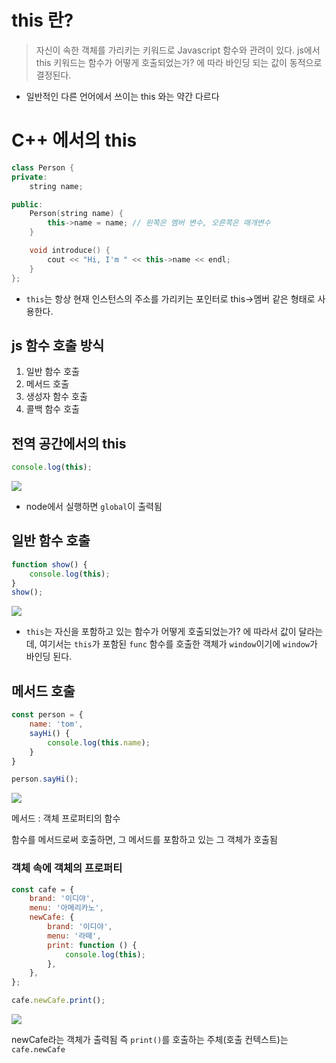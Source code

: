 # this 란?
> 자신이 속한 객체를 가리키는 키워드로 Javascript 함수와 관려이 있다.
> js에서 this 키워드는 함수가 어떻게 호출되었는가? 에 따라 바인딩 되는 값이 동적으로 결정된다.

- 일반적인 다른 언어에서 쓰이는 this 와는 약간 다르다
# C++ 에서의 this
```c++
class Person {
private:
    string name;

public:
    Person(string name) {
        this->name = name; // 왼쪽은 멤버 변수, 오른쪽은 매개변수
    }

    void introduce() {
        cout << "Hi, I'm " << this->name << endl;
    }
};
```

- `this`는 항상 현재 인스턴스의 주소를 가리키는 포인터로 this->멤버 같은 형태로 사용한다.
## js 함수 호출 방식
1. 일반 함수 호출
2. 메서드 호출
3. 생성자 함수 호출
4. 콜백 함수 호출

## 전역 공간에서의 this
```js
console.log(this);
```
![](https://i.imgur.com/sBNovrY.png)
- node에서 실행하면 `global`이 출력됨

## 일반 함수 호출
```js
function show() {
    console.log(this);
}
show();
```
![](https://i.imgur.com/sBNovrY.png)
- `this`는 자신을 포함하고 있는 함수가 어떻게 호출되었는가? 에 따라서 값이 달라는데, 여기서는 `this`가 포함된 `func` 함수를 호출한 객체가 `window`이기에 `window`가 바인딩 된다.
## 메서드 호출
```js
const person = {
    name: 'tom',
    sayHi() {
        console.log(this.name);
    }
}

person.sayHi();
```
![](https://i.imgur.com/LI455yO.png)

메서드 : 객체 프로퍼티의 함수

함수를 메서드로써 호출하면, 그 메서드를 포함하고 있는 그 객체가 호출됨

### 객체 속에 객체의 프로퍼티
```js
const cafe = {
    brand: '이디야',
    menu: '아메리카노',
    newCafe: {
        brand: '이디야',
        menu: '라떼',
        print: function () {
            console.log(this);
        },
    },
};

cafe.newCafe.print();
```
![](https://i.imgur.com/XOcxRxs.png)

newCafe라는 객체가 출력됨
즉 `print()`를 호출하는 주체(호출 컨텍스트)는 `cafe.newCafe`

